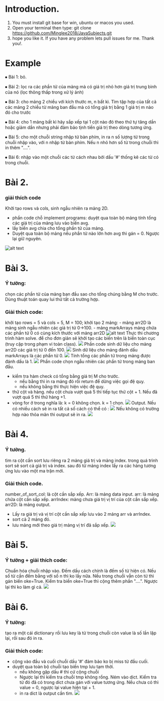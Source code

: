 # Introduction. 
1. You must install git base for win, ubuntu or macos you used. 
2. Open your terminal then type: git clone https://github.com/Minglee2018/JavaSubjects.git 
3. hope you like it. If you have any problem lets pull issues for me. Thank you!. 
# Example
⦁	Bài 1: bỏ.

⦁ 	Bài 2:  lọc ra các phần tử của mảng mà có giá trị nhỏ hơn giá trị trung bình của nó (lọc thông thấp trong xử lý ảnh)

⦁	Bài 3: cho mảng 2 chiều với kích thước m, n bất kì. Tìm tập hợp của tất cả các mảng 2 chiều từ mảng ban đầu mà có tổng giá trị bằng 1 giá trị m nào đó cho trước

⦁	Bài 4: cho 1 mảng bất kì hãy sắp xếp tại 1 cột nào đó theo thứ tự tăng dần hoặc giảm dần nhưng phải đảm bảo tịnh tiến giá trị theo dòng tương ứng. 

⦁	Bài 5: cho một chuỗi string nhập từ bàn phím, in ra n số lượng từ trong chuỗi nhập vào, với n nhập từ bàn phím. Nếu n nhỏ hơn số từ trong chuỗi thì in thêm "....". 

⦁	Bài 6: nhập vào một chuỗi các từ cách nhau bởi dấu '#' thống kê các từ có trong chuỗi. 


# Bài 2. 
### giải thích code
Khởi tạo rows và cols, sinh ngẫu nhiên ra mảng 2D. 
- phần code chỗ implement programs: 
	duyệt qua toàn bộ mảng tính tổng các giá trị của mảng lưu vào biến avg. 
- lấy biến avg chia cho tổng phần tử của mảng. 
- Duyệt qua toàn bộ mảng nếu phần tử nào lớn hơn avg thì gán = 0. Ngược lại giữ nguyên. 

![alt text](image/2.png)

# Bài 3. 
 ### Ý tưởng:
chọn các phần tử của mảng ban đầu sao cho tổng chúng bằng M cho trước. 
Dùng thuật toán quay lui thử tất cả trường hợp. 
### Giải thích code:  
khởi tạo rows = 5 và cols = 5, M = 100; 
khởi tạo 2 mảng: 
	- mảng arr2D là mảng sinh ngẫu nhiên các giá trị từ 0->100.
	- mảng markArrays mảng chứa các phần tử 0 có cùng kích thước với mảng arr2D	
 ![alt text](https://github.com/Minglee2018/JavaSubjects/blob/master/image/3.1.png?raw=true)
Thực thi chương trình hàm solve.
để cho đơn giản sẽ khởi tạo các biến trên là biến toàn cục (truy cập trong phạm vi toàn class). 
 ![](image/3.2.png)
Phần code sinh dữ liệu cho mảng arr2D các giá trị từ 0 đến 100. 
 ![](image/3.3.png)
Sinh dữ liệu cho mảng đánh dấu markArrays là các phần tử 0. 
 ![](image/3.4.png)
Tính tổng các phần tử trong mảng được đánh dấu là 1. 
 ![](image/3.5.png)
Phần code chọn ngẫu nhiên các phần tử trong mảng ban đầu. 
- kiểm tra hàm check có tổng bằng giá trị M cho trước. 
	+ nếu bằng  thì in ra mảng đó rồi return để dừng việc gọi đệ quy. 
	+ nếu không bằng thì thực hiện việc đệ quy. 
- thử cột và hàng. 
	nếu cột chưa vượt quá 5 thì tiếp tục thử cột + 1. Nếu đã vượt quá 5 thì thử hàng +1.
- vòng for ở trong nghĩa là: 
	k = 0 không chọn. 
	k = 1 chọn. 
 ![](image/3.6.png)
Output.
Nếu có nhiều cách sẽ in ra tất cả số cách có thể có : 
 ![](image/3.7.png)
Nếu không có trường hợp nào thỏa mãn thì output sẽ in ra. 
 ![](image/3.8.png)
# Bài 4. 
### Ý tưởng. 
tìm ra cột cần sort lưu riêng ra 2 mảng giá trị và mảng index. 
trong quá trình sort sẽ sort cả giá trị và index. 
sau đó từ mảng index lấy ra các hàng tương ứng lưu vào một ma trận mới. 
### Giải thích code.
number_of_sort_col: là cột cần sắp xếp. 
Arr: là mảng data input. 
arr: là mảng chứa cột cần sắp xếp. 
arrIndex: mảng chưa giá trị vị trí của cột cần sắp xếp.
arr2D: là mảng output. 
- Lấy ra giá trị và vị trí cột cần sắp xếp lưu vào 2 mảng arr và arrIndex. 
- sort cả 2 mảng đó. 
- lưu mảng mới theo giá trị mảng vị trí đã sắp xếp. 
![](image/4.png)
 
# Bài 5. 
### Ý tưởng + giải thích code: 
Chuẩn hóa chuỗi nhập vào. Đếm dấu cách chính là đếm số từ hiện có. Nếu số từ cần đếm bằng với số n thì ko lấy nữa. 
Nếu trong chuỗi vẫn còn từ thì gán biến oke=True. Kiểm tra biến oke=True thì cộng thêm phần "....". Ngược lại thì ko làm gì cả. 
 ![](image/5.png)
# Bài 6. 
### Ý tưởng: 
tạo ra một cái dictionary rồi lưu key là từ trong chuỗi còn value là số lần lặp lại, rồi sau đó in ra. 
### Giải thích code:
- cộng vào đầu và cuối chuỗi dấu '#' đảm bảo ko bị miss từ đầu cuối. 
- duyệt qua toàn bộ chuỗi tạo biến tmp lưu tạm thời. 
	+ nếu không gặp dấu # thì cứ cộng chuỗi
	+ Ngược lại thì kiểm tra chuỗi tmp không rổng. 
		Ném vào dict. Kiểm tra từ đó đã có trong dict chưa gán với value tương ứng. Nếu chưa có thì value = 0, ngược lại value hiện tại + 1.  
	+  in ra dict là output cần tìm. 
![](image/6.png)

